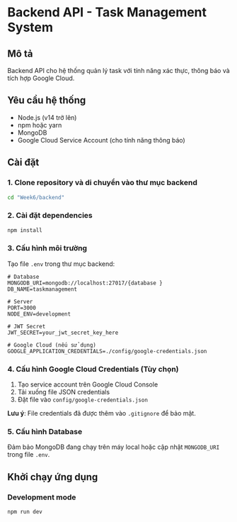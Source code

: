 # Backend API - Task Management System

## Mô tả
Backend API cho hệ thống quản lý task với tính năng xác thực, thông báo và tích hợp Google Cloud.

## Yêu cầu hệ thống
- Node.js (v14 trở lên)
- npm hoặc yarn
- MongoDB
- Google Cloud Service Account (cho tính năng thông báo)

## Cài đặt

### 1. Clone repository và di chuyển vào thư mục backend
```bash
cd "Week6/backend"
```

### 2. Cài đặt dependencies
```bash
npm install
```

### 3. Cấu hình môi trường

Tạo file `.env` trong thư mục backend:
```env
# Database
MONGODB_URI=mongodb://localhost:27017/{database }
DB_NAME=taskmanagement

# Server
PORT=3000
NODE_ENV=development

# JWT Secret
JWT_SECRET=your_jwt_secret_key_here

# Google Cloud (nếu sử dụng)
GOOGLE_APPLICATION_CREDENTIALS=./config/google-credentials.json
```

### 4. Cấu hình Google Cloud Credentials (Tùy chọn)

1. Tạo service account trên Google Cloud Console
2. Tải xuống file JSON credentials
3. Đặt file vào `config/google-credentials.json`

**Lưu ý**: File credentials đã được thêm vào `.gitignore` để bảo mật.

### 5. Cấu hình Database

Đảm bảo MongoDB đang chạy trên máy local hoặc cập nhật `MONGODB_URI` trong file `.env`.

## Khởi chạy ứng dụng

### Development mode
```bash
npm run dev
